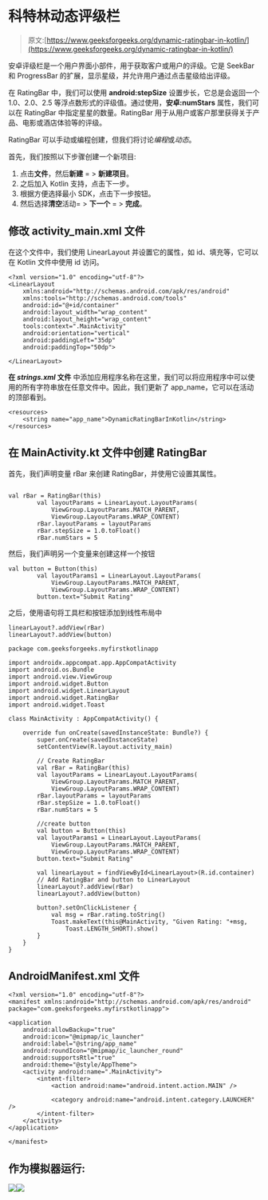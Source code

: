 # 科特林动态评级栏

> 原文:[https://www.geeksforgeeks.org/dynamic-ratingbar-in-kotlin/](https://www.geeksforgeeks.org/dynamic-ratingbar-in-kotlin/)

安卓评级栏是一个用户界面小部件，用于获取客户或用户的评级。它是 SeekBar 和 ProgressBar 的扩展，显示星级，并允许用户通过点击星级给出评级。

在 RatingBar 中，我们可以使用 **android:stepSize** 设置步长，它总是会返回一个 1.0、2.0、2.5 等浮点数形式的评级值。通过使用，**安卓:numStars** 属性，我们可以在 RatingBar 中指定星星的数量。RatingBar 用于从用户或客户那里获得关于产品、电影或酒店体验等的评级。

RatingBar 可以手动或编程创建，但我们将讨论*编程*或*动态*。

首先，我们按照以下步骤创建一个新项目:

1.  点击**文件**，然后**新建** = > **新建项目**。
2.  之后加入 Kotlin 支持，点击下一步。
3.  根据方便选择最小 SDK，点击下一步按钮。
4.  然后选择**清空**活动= > **下一个** = > **完成**。

## 修改 activity_main.xml 文件

在这个文件中，我们使用 LinearLayout 并设置它的属性，如 id、填充等，它可以在 Kotlin 文件中使用 id 访问。

```
<?xml version="1.0" encoding="utf-8"?>
<LinearLayout
    xmlns:android="http://schemas.android.com/apk/res/android"
    xmlns:tools="http://schemas.android.com/tools"
    android:id="@+id/container"
    android:layout_width="wrap_content"
    android:layout_height="wrap_content"
    tools:context=".MainActivity"
    android:orientation="vertical"
    android:paddingLeft="35dp"
    android:paddingTop="50dp">

</LinearLayout>
```

**在 *strings.xml* 文件**
中添加应用程序名称在这里，我们可以将应用程序中可以使用的所有字符串放在任意文件中。因此，我们更新了 app_name，它可以在活动的顶部看到。

```
<resources>
    <string name="app_name">DynamicRatingBarInKotlin</string>
</resources>
```

## 在 MainActivity.kt 文件中创建 RatingBar

首先，我们声明变量 rBar 来创建 RatingBar，并使用它设置其属性。

```

val rBar = RatingBar(this)
        val layoutParams = LinearLayout.LayoutParams(
            ViewGroup.LayoutParams.MATCH_PARENT,
            ViewGroup.LayoutParams.WRAP_CONTENT)
        rBar.layoutParams = layoutParams
        rBar.stepSize = 1.0.toFloat()
        rBar.numStars = 5

```

然后，我们声明另一个变量来创建这样一个按钮

```
val button = Button(this)
        val layoutParams1 = LinearLayout.LayoutParams(
            ViewGroup.LayoutParams.MATCH_PARENT,
            ViewGroup.LayoutParams.WRAP_CONTENT)
        button.text="Submit Rating"

```

之后，使用语句将工具栏和按钮添加到线性布局中

```
linearLayout?.addView(rBar)
linearLayout?.addView(button)

```

```
package com.geeksforgeeks.myfirstkotlinapp

import androidx.appcompat.app.AppCompatActivity
import android.os.Bundle
import android.view.ViewGroup
import android.widget.Button
import android.widget.LinearLayout
import android.widget.RatingBar
import android.widget.Toast

class MainActivity : AppCompatActivity() {

    override fun onCreate(savedInstanceState: Bundle?) {
        super.onCreate(savedInstanceState)
        setContentView(R.layout.activity_main)

        // Create RatingBar
        val rBar = RatingBar(this)
        val layoutParams = LinearLayout.LayoutParams(
            ViewGroup.LayoutParams.MATCH_PARENT,
            ViewGroup.LayoutParams.WRAP_CONTENT)
        rBar.layoutParams = layoutParams
        rBar.stepSize = 1.0.toFloat()
        rBar.numStars = 5

        //create button
        val button = Button(this)
        val layoutParams1 = LinearLayout.LayoutParams(
            ViewGroup.LayoutParams.MATCH_PARENT,
            ViewGroup.LayoutParams.WRAP_CONTENT)
        button.text="Submit Rating"

        val linearLayout = findViewById<LinearLayout>(R.id.container)
        // Add RatingBar and button to LinearLayout
        linearLayout?.addView(rBar)
        linearLayout?.addView(button)

        button?.setOnClickListener {
            val msg = rBar.rating.toString()
            Toast.makeText(this@MainActivity, "Given Rating: "+msg,
                Toast.LENGTH_SHORT).show()
        }
    }
}
```

## AndroidManifest.xml 文件

```
<?xml version="1.0" encoding="utf-8"?>
<manifest xmlns:android="http://schemas.android.com/apk/res/android"
package="com.geeksforgeeks.myfirstkotlinapp">

<application
    android:allowBackup="true"
    android:icon="@mipmap/ic_launcher"
    android:label="@string/app_name"
    android:roundIcon="@mipmap/ic_launcher_round"
    android:supportsRtl="true"
    android:theme="@style/AppTheme">
    <activity android:name=".MainActivity">
        <intent-filter>
            <action android:name="android.intent.action.MAIN" />

            <category android:name="android.intent.category.LAUNCHER" />
        </intent-filter>
    </activity>
</application>

</manifest>
```

## 作为模拟器运行:

![](img/f1f00b91b5af81bbca7e85748b7914b4.png)![](img/d3faccb1014123b7d589fba687a15baa.png)